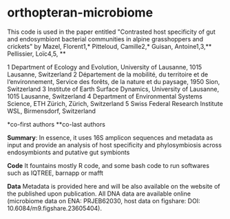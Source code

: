 # orthopteran-microbiome

This code is used in the paper entitled "Contrasted host specificity of gut and endosymbiont bacterial communities in alpine grasshoppers and crickets" by
Mazel, Florent1,*
Pitteloud, Camille2,*
Guisan, Antoine1,3,**
Pellissier, Loïc4,5, **

1 Department of Ecology and Evolution, University of Lausanne, 1015 Lausanne, Switzerland
2 Département de la mobilité, du territoire et de l‘environnement, Service des forêts, de la nature et du paysage, 1950 Sion, Switzerland
3 Institute of Earth Surface Dynamics, University of Lausanne, 1015 Lausanne, Switzerland
4 Department of Environmental Systems Science, ETH Zürich, Zürich, Switzerland
5 Swiss Federal Research Institute WSL, Birmensdorf, Switzerland


*co-first authors
**co-last authors


**Summary**:  In essence, it uses 16S amplicon sequences and metadata as input and provide an analysis of host specificity and phylosymbiosis across endosymbionts and putative gut symbionts

**Code** It fountains mostly R code, and some bash code to run softwares such as IQTREE, barnapp or mafft

**Data** Metadata is provided here and will be also available on the website of the published upon publication.  All DNA data are available online (microbiome data on ENA: PRJEB62030, host data on figshare: DOI: 10.6084/m9.figshare.23605404).
